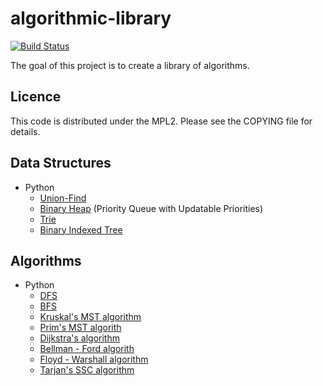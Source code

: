 algorithmic-library
===================

[![Build Status](https://travis-ci.org/aggelgian/algorithmic-library.svg?branch=master)](https://travis-ci.org/aggelgian/algorithmic-library)

The goal of this project is to create a library of algorithms.

Licence
-------

This code is distributed under the MPL2. Please see the COPYING file for details.

Data Structures
---------------

* Python
  * [Union-Find](https://en.wikipedia.org/wiki/Disjoint-set_data_structure)
  * [Binary Heap](https://en.wikipedia.org/wiki/Binary_heap) (Priority Queue with Updatable Priorities)
  * [Trie](https://en.wikipedia.org/?title=Trie)
  * [Binary Indexed Tree](https://www.topcoder.com/community/data-science/data-science-tutorials/binary-indexed-trees/)

Algorithms
----------

* Python
  * [DFS](https://en.wikipedia.org/wiki/Depth-first_search)
  * [BFS](https://en.wikipedia.org/wiki/Breadth-first_search)
  * [Kruskal's MST algorithm](https://en.wikipedia.org/wiki/Kruskal's_algorithm)
  * [Prim's MST algorith](https://en.wikipedia.org/wiki/Prim's_algorithm)
  * [Dijkstra's algorithm](https://en.wikipedia.org/wiki/Dijkstra's_algorithm)
  * [Bellman - Ford algorith](https://en.wikipedia.org/wiki/Bellman%E2%80%93Ford_algorithm)
  * [Floyd - Warshall algorithm](https://en.wikipedia.org/wiki/Floyd%E2%80%93Warshall_algorithm)
  * [Tarjan's SSC algorithm](https://en.wikipedia.org/wiki/Tarjan's_strongly_connected_components_algorithm)
